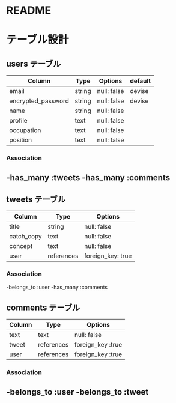 # README

# テーブル設計

## users テーブル

| Column             | Type   | Options     | default |
| ------------------ | ------ | ----------- | --------|
| email              | string | null: false | devise  |
| encrypted_password | string | null: false | devise  |
| name               | string | null: false |         |
| profile            | text   | null: false |         |
| occupation         | text   | null: false |         |
| position           | text   | null: false |         |

### Association

-has_many :tweets
-has_many :comments
-

## tweets テーブル

| Column     | Type       | Options           |
| ---------- | ---------- | ----------------- |
| title      | string     | null: false       |
| catch_copy | text       | null: false       |
| concept    | text       | null: false       |
| user       | references | foreign_key: true |

### Association

-belongs_to :user
-has_many :comments


## comments テーブル

| Column      | Type       | Options           |
| ----------- | ---------- | ----------------- |
| text        | text       | null: false       |
| tweet       | references | foreign_key :true |
| user        | references | foreign_key :true |

### Association

-belongs_to :user
-belongs_to :tweet
-
